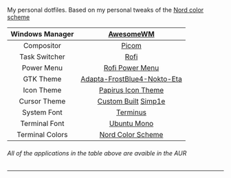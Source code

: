 My personal dotfiles. Based on my personal tweaks of the [Nord color scheme](https://www.nordtheme.com/docs/colors-and-palettes)


| Windows Manager | [AwesomeWM](https://awesomewm.org/) | 
| :---:   | :---: | 
| Compositor | [Picom](https://github.com/yshui/picom) |
| Task Switcher | [Rofi](https://github.com/davatorium/rofi) | 
| Power Menu | [Rofi Power Menu](https://github.com/jluttine/rofi-power-menu) | 
| GTK Theme | [Adapta-FrostBlue4-Nokto-Eta](https://github.com/Adapta-Projects/Adapta-Nord) | 
| Icon Theme | [Papirus Icon Theme](https://github.com/PapirusDevelopmentTeam/papirus-icon-theme) |
| Cursor Theme | [Custom Built](https://gitlab.com/zoli111/cursor-generator) [Simp1e](https://www.pling.com/p/1405210) |
| System Font | [Terminus](http://terminus-font.sourceforge.net/) |
| Terminal Font | [Ubuntu Mono](https://design.ubuntu.com/font/) |
| Terminal Colors | [Nord Color Scheme](https://www.nordtheme.com/ports) |

###### All of the applications in the table above are avaible in the AUR

---
